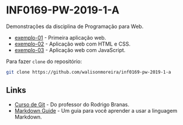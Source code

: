# INF0169-PW-2019-1-A

Demonstrações da disciplina de Programação para Web.

* [exemplo-01](exemplo-01/README.md) - Primeira aplicação web.
* [exemplo-02](exemplo-02/README.md) - Aplicação web com HTML e CSS.
* [exemplo-03](exemplo-03/README.md) - Aplicação web com JavaScript.

Para fazer `clone` do repositório:

```sh
git clone https://github.com/walisonmoreira/inf0169-pw-2019-1-a
```

## Links

* [Curso de Git](https://www.youtube.com/playlist?list=PLQCmSnNFVYnRdgxOC_ufH58NxlmM6VYd1) - Do professor do Rodrigo Branas.
* [Markdown Guide](https://www.markdownguide.org) - Um guia para você aprender a usar a linguagem Markdown.
